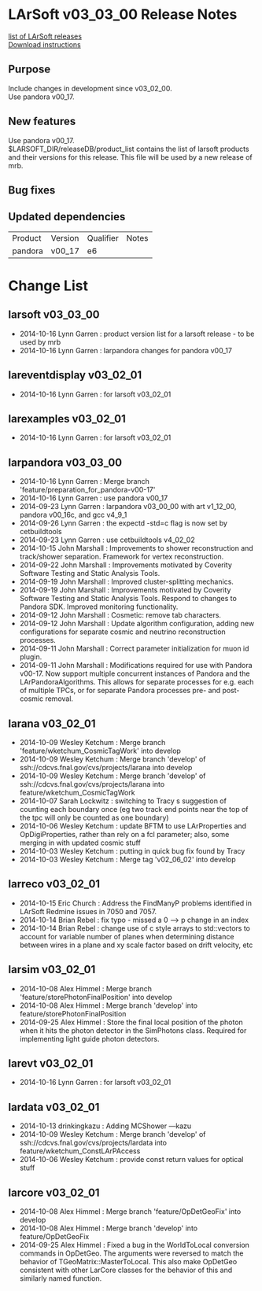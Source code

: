 # LArSoft v03_03_00 Release Notes



[list of LArSoft releases](LArSoft_release_list)  
[Download instructions](https://scisoft.fnal.gov/scisoft/projects/larsoft/v03_03_00/larsoft-v03_03_00.html)

## Purpose

Include changes in development since v03_02_00.  
Use pandora v00_17.

## New features

Use pandora v00_17.  
$LARSOFT_DIR/releaseDB/product_list contains the list of larsoft products and their versions for this release. This file will be used by a new release of mrb.

## Bug fixes

## Updated dependencies

|         |         |           |       |
|---------|---------|-----------|-------|
| Product | Version | Qualifier | Notes |
| pandora | v00_17  | e6        |       |

# Change List

## larsoft v03_03_00

-   2014-10-16 Lynn Garren : product version list for a larsoft release - to be used by mrb
-   2014-10-16 Lynn Garren : larpandora changes for pandora v00_17

## lareventdisplay v03_02_01

-   2014-10-16 Lynn Garren : for larsoft v03_02_01

## larexamples v03_02_01

-   2014-10-16 Lynn Garren : for larsoft v03_02_01

## larpandora v03_03_00

-   2014-10-16 Lynn Garren : Merge branch 'feature/preparation_for_pandora-v00-17'
-   2014-10-16 Lynn Garren : use pandora v00_17
-   2014-09-23 Lynn Garren : larpandora v03_00_00 with art v1_12_00, pandora v00_16c, and gcc v4_9_1
-   2014-09-26 Lynn Garren : the expectd -std=c flag is now set by cetbuildtools
-   2014-09-23 Lynn Garren : use cetbuildtools v4_02_02
-   2014-10-15 John Marshall : Improvements to shower reconstruction and track/shower separation. Framework for vertex reconstruction.
-   2014-09-22 John Marshall : Improvements motivated by Coverity Software Testing and Static Analysis Tools.
-   2014-09-19 John Marshall : Improved cluster-splitting mechanics.
-   2014-09-19 John Marshall : Improvements motivated by Coverity Software Testing and Static Analysis Tools. Respond to changes to Pandora SDK. Improved monitoring functionality.
-   2014-09-12 John Marshall : Cosmetic: remove tab characters.
-   2014-09-12 John Marshall : Update algorithm configuration, adding new configurations for separate cosmic and neutrino reconstruction processes.
-   2014-09-11 John Marshall : Correct parameter initialization for muon id plugin.
-   2014-09-11 John Marshall : Modifications required for use with Pandora v00-17. Now support multiple concurrent instances of Pandora and the LArPandoraAlgorithms. This allows for separate processes for e.g. each of multiple TPCs, or for separate Pandora processes pre- and post-cosmic removal.

## larana v03_02_01

-   2014-10-09 Wesley Ketchum : Merge branch 'feature/wketchum_CosmicTagWork' into develop
-   2014-10-09 Wesley Ketchum : Merge branch 'develop' of ssh://cdcvs.fnal.gov/cvs/projects/larana into develop
-   2014-10-09 Wesley Ketchum : Merge branch 'develop' of ssh://cdcvs.fnal.gov/cvs/projects/larana into feature/wketchum_CosmicTagWork
-   2014-10-07 Sarah Lockwitz : switching to Tracy s suggestion of counting each boundary once (eg two track end points near the top of the tpc will only be counted as one boundary)
-   2014-10-06 Wesley Ketchum : update BFTM to use LArProperties and OpDigiProperties, rather than rely on a fcl parameter; also, some merging in with updated cosmic stuff
-   2014-10-03 Wesley Ketchum : putting in quick bug fix found by Tracy
-   2014-10-03 Wesley Ketchum : Merge tag 'v02_06_02' into develop

## larreco v03_02_01

-   2014-10-15 Eric Church : Address the FindManyP problems identified in LArSoft Redmine issues in 7050 and 7057.
-   2014-10-14 Brian Rebel : fix typo - missed a 0 —\> p change in an index
-   2014-10-14 Brian Rebel : change use of c style arrays to std::vectors to account for variable number of planes when determining distance between wires in a plane and xy scale factor based on drift velocity, etc

## larsim v03_02_01

-   2014-10-08 Alex Himmel : Merge branch 'feature/storePhotonFinalPosition' into develop
-   2014-10-08 Alex Himmel : Merge branch 'develop' into feature/storePhotonFinalPosition
-   2014-09-25 Alex Himmel : Store the final local position of the photon when it hits the photon detector in the SimPhotons class. Required for implementing light guide photon detectors.

## larevt v03_02_01

-   2014-10-16 Lynn Garren : for larsoft v03_02_01

## lardata v03_02_01

-   2014-10-13 drinkingkazu : Adding MCShower —kazu
-   2014-10-09 Wesley Ketchum : Merge branch 'develop' of ssh://cdcvs.fnal.gov/cvs/projects/lardata into feature/wketchum_ConstLArPAccess
-   2014-10-06 Wesley Ketchum : provide const return values for optical stuff

## larcore v03_02_01

-   2014-10-08 Alex Himmel : Merge branch 'feature/OpDetGeoFix' into develop
-   2014-10-08 Alex Himmel : Merge branch 'develop' into feature/OpDetGeoFix
-   2014-09-25 Alex Himmel : Fixed a bug in the WorldToLocal conversion commands in OpDetGeo. The arguments were reversed to match the behavior of TGeoMatrix::MasterToLocal. This also make OpDetGeo consistent with other LarCore classes for the behavior of this and similarly named function.

